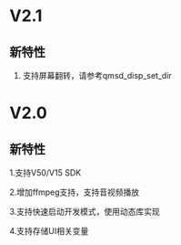 # V2.1
## 新特性
1. 支持屏幕翻转，请参考qmsd_disp_set_dir

# V2.0

## 新特性

1.支持V50/V15 SDK

2.增加ffmpeg支持，支持音视频播放 

3.支持快速启动开发模式，使用动态库实现  

4.支持存储UI相关变量 